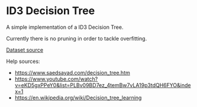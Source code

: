 # ID3 Decision Tree

A simple implementation of a ID3 Decision Tree.

Currently there is no pruning in order to tackle overfitting.

[Dataset source](https://archive.ics.uci.edu/ml/datasets/breast+cancer)

Help sources:
* https://www.saedsayad.com/decision_tree.htm
* https://www.youtube.com/watch?v=eKD5gxPPeY0&list=PLBv09BD7ez_4temBw7vLA19p3tdQH6FYO&index=1
* https://en.wikipedia.org/wiki/Decision_tree_learning

